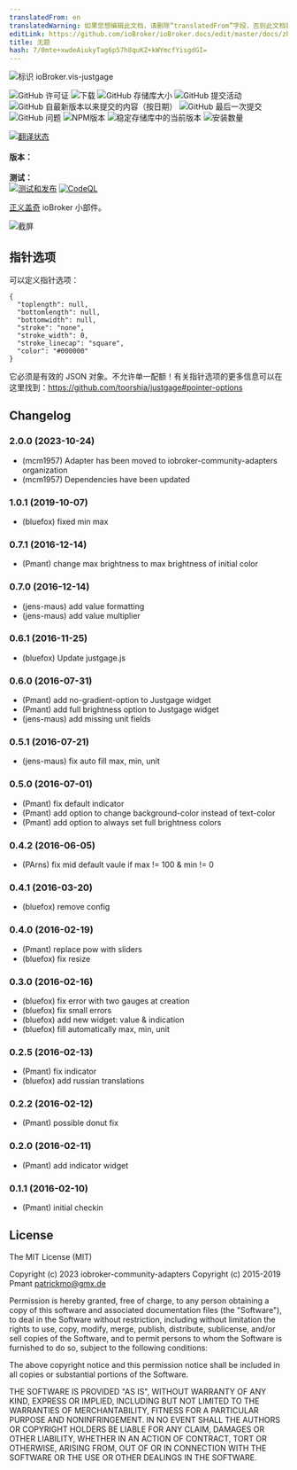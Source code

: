 ```yaml
---
translatedFrom: en
translatedWarning: 如果您想编辑此文档，请删除“translatedFrom”字段，否则此文档将再次自动翻译
editLink: https://github.com/ioBroker/ioBroker.docs/edit/master/docs/zh-cn/adapterref/iobroker.vis-justgage/README.md
title: 无题
hash: 7/0mte+xwdeAiukyTag6p57h8quKZ+kWYmcfYisgdGI=
---
```

![标识](../../../en/adapterref/iobroker.vis-justgage/admin/justgage.png) ioBroker.vis-justgage

![GitHub 许可证](https://img.shields.io/github/license/iobroker-community-adapters/ioBroker.vis-justgage)
![下载](https://img.shields.io/npm/dm/iobroker.vis-justgage.svg)
![GitHub 存储库大小](https://img.shields.io/github/repo-size/iobroker-community-adapters/ioBroker.vis-justgage)
![GitHub 提交活动](https://img.shields.io/github/commit-activity/m/iobroker-community-adapters/ioBroker.vis-justgage)
![GitHub 自最新版本以来提交的内容（按日期）](https://img.shields.io/github/commits-since/iobroker-community-adapters/ioBroker.vis-justgage/latest)
![GitHub 最后一次提交](https://img.shields.io/github/last-commit/iobroker-community-adapters/ioBroker.vis-justgage)
![GitHub 问题](https://img.shields.io/github/issues/iobroker-community-adapters/ioBroker.vis-justgage)
![NPM版本](http://img.shields.io/npm/v/iobroker.vis-justgage.svg)
![稳定存储库中的当前版本](https://iobroker.live/badges/vis-justgage-stable.svg)
![安装数量](https://iobroker.live/badges/vis-justgage-installed.svg)

[![翻译状态](https://weblate.iobroker.net/widgets/adapters/-/vis-justgage/svg-badge.svg)](https://weblate.iobroker.net/engage/adapters/?utm_source=widget)</br> </br> **版本：** </br> </br> **测试：** </br> [![测试和发布](https://github.com/iobroker-community-adapters/ioBroker.vis-justgage/actions/workflows/test-and-release.yml/badge.svg)](https://github.com/iobroker-community-adapters/ioBroker.vis-justgage/actions/workflows/test-and-release.yml) [![CodeQL](https://github.com/iobroker-community-adapters/ioBroker.vis-justgage/actions/workflows/codeql.yml/badge.svg)](https://github.com/iobroker-community-adapters/ioBroker.vis-justgage/actions/workflows/codeql.yml)

[正义盖奇](http://justgage.com/) ioBroker 小部件。

![截屏](../../../en/adapterref/iobroker.vis-justgage/img/widgets.png)

## 指针选项
可以定义指针选项：

```
{
  "toplength": null,
  "bottomlength": null,
  "bottomwidth": null,
  "stroke": "none",
  "stroke_width": 0,
  "stroke_linecap": "square",
  "color": "#000000"
}
```

它必须是有效的 JSON 对象。不允许单一配额！有关指针选项的更多信息可以在这里找到：https://github.com/toorshia/justgage#pointer-options

## Changelog
<!--
    Placeholder for the next version (at the beginning of the line):
    ### **WORK IN PROGRESS**
-->
### 2.0.0 (2023-10-24)

- (mcm1957) Adapter has been moved to iobroker-community-adapters organization
- (mcm1957) Dependencies have been updated

### 1.0.1 (2019-10-07)
- (bluefox) fixed min max

### 0.7.1 (2016-12-14)
- (Pmant) change max brightness to max brightness of initial color

### 0.7.0 (2016-12-14)
- (jens-maus) add value formatting
- (jens-maus) add value multiplier

### 0.6.1 (2016-11-25)
- (bluefox) Update justgage.js

### 0.6.0 (2016-07-31)
- (Pmant) add no-gradient-option to Justgage widget
- (Pmant) add full brightness option to Justgage widget
- (jens-maus) add missing unit fields

### 0.5.1 (2016-07-21)
- (jens-maus) fix auto fill max, min, unit

### 0.5.0 (2016-07-01)
- (Pmant) fix default indicator
- (Pmant) add option to change background-color instead of text-color
- (Pmant) add option to always set full brightness colors

### 0.4.2 (2016-06-05)
- (PArns) fix mid default vaule if max != 100 & min != 0

### 0.4.1 (2016-03-20)
- (bluefox) remove config

### 0.4.0 (2016-02-19)
- (Pmant) replace pow with sliders
- (bluefox) fix resize

### 0.3.0 (2016-02-16)
- (bluefox) fix error with two gauges at creation
- (bluefox) fix small errors
- (bluefox) add new widget: value & indication
- (bluefox) fill automatically max, min, unit

### 0.2.5 (2016-02-13)
- (Pmant) fix indicator
- (bluefox) add russian translations

### 0.2.2 (2016-02-12)
- (Pmant) possible donut fix

### 0.2.0 (2016-02-11)
- (Pmant) add indicator widget

### 0.1.1 (2016-02-10)
- (Pmant) initial checkin

## License

The MIT License (MIT)

Copyright (c) 2023 iobroker-community-adapters 
Copyright (c) 2015-2019 Pmant <patrickmo@gmx.de>

Permission is hereby granted, free of charge, to any person obtaining a copy
of this software and associated documentation files (the "Software"), to deal
in the Software without restriction, including without limitation the rights
to use, copy, modify, merge, publish, distribute, sublicense, and/or sell
copies of the Software, and to permit persons to whom the Software is
furnished to do so, subject to the following conditions:

The above copyright notice and this permission notice shall be included in all
copies or substantial portions of the Software.

THE SOFTWARE IS PROVIDED "AS IS", WITHOUT WARRANTY OF ANY KIND, EXPRESS OR
IMPLIED, INCLUDING BUT NOT LIMITED TO THE WARRANTIES OF MERCHANTABILITY,
FITNESS FOR A PARTICULAR PURPOSE AND NONINFRINGEMENT. IN NO EVENT SHALL THE
AUTHORS OR COPYRIGHT HOLDERS BE LIABLE FOR ANY CLAIM, DAMAGES OR OTHER
LIABILITY, WHETHER IN AN ACTION OF CONTRACT, TORT OR OTHERWISE, ARISING FROM,
OUT OF OR IN CONNECTION WITH THE SOFTWARE OR THE USE OR OTHER DEALINGS IN THE
SOFTWARE.